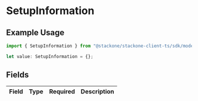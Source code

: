 # SetupInformation

## Example Usage

```typescript
import { SetupInformation } from "@stackone/stackone-client-ts/sdk/models/shared";

let value: SetupInformation = {};
```

## Fields

| Field       | Type        | Required    | Description |
| ----------- | ----------- | ----------- | ----------- |